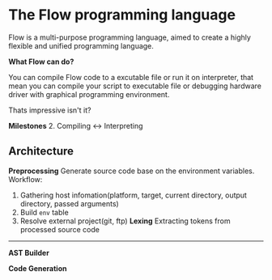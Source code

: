 # The Flow programming language

Flow is a multi-purpose programming language, aimed to create a highly flexible and unified programming language.

**What Flow can do?**

You can compile Flow code to a excutable file or run it on interpreter, that mean you can compile your script to executable file or debugging hardware driver with graphical programming environment. 

Thats impressive isn't it?

**Milestones**
2. Compiling <-> Interpreting

## Architecture
**Preprocessing**
Generate source code base on the environment variables.
Workflow:
1. Gathering host infomation(platform, target, current directory, output directory, passed arguments)
2. Build ```env``` table
3. Resolve external project(git, ftp)
**Lexing**
Extracting tokens from processed source code

****
**AST Builder**

**Code Generation**
